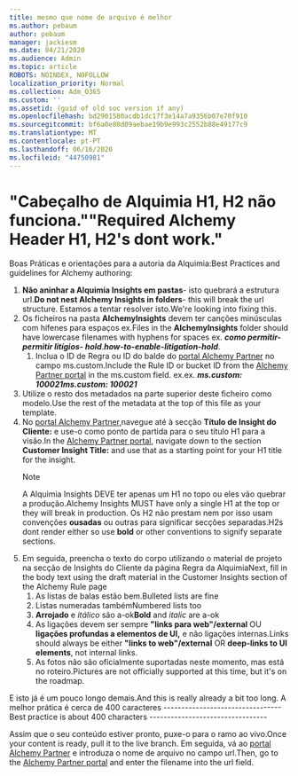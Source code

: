 ```yaml
---
title: mesmo que nome de arquivo é melhor
ms.author: pebaum
author: pebaum
manager: jackiesm
ms.date: 04/21/2020
ms.audience: Admin
ms.topic: article
ROBOTS: NOINDEX, NOFOLLOW
localization_priority: Normal
ms.collection: Adm_O365
ms.custom: ''
ms.assetid: (guid of old soc version if any)
ms.openlocfilehash: bd2901580acdb1dc17f3e14a7a9356b07e70f910
ms.sourcegitcommit: bf6a0e80d09aebae19b9e993c2552b88e49177c9
ms.translationtype: MT
ms.contentlocale: pt-PT
ms.lasthandoff: 06/16/2020
ms.locfileid: "44750981"
---
```

# <a name="required-alchemy-header-h1-h2s-dont-work"></a><span data-ttu-id="37fff-102">"Cabeçalho de Alquimia H1, H2 não funciona."</span><span class="sxs-lookup"><span data-stu-id="37fff-102">"Required Alchemy Header H1, H2's dont work."</span></span>
<span data-ttu-id="37fff-103">Boas Práticas e orientações para a autoria da Alquimia:</span><span class="sxs-lookup"><span data-stu-id="37fff-103">Best Practices and guidelines for Alchemy authoring:</span></span>

1. <span data-ttu-id="37fff-104">**Não aninhar a Alquimia Insights em pastas**- isto quebrará a estrutura url.</span><span class="sxs-lookup"><span data-stu-id="37fff-104">**Do not nest Alchemy Insights in folders**- this will break the url structure.</span></span> <span data-ttu-id="37fff-105">Estamos a tentar resolver isto.</span><span class="sxs-lookup"><span data-stu-id="37fff-105">We're looking into fixing this.</span></span>
1. <span data-ttu-id="37fff-106">Os ficheiros na pasta **AlchemyInsights** devem ter canções minúsculas com hífenes para espaços ex.</span><span class="sxs-lookup"><span data-stu-id="37fff-106">Files in the **AlchemyInsights** folder should have lowercase filenames with hyphens for spaces ex.</span></span> <span data-ttu-id="37fff-107">***como permitir-permitir litígios- hold***.</span><span class="sxs-lookup"><span data-stu-id="37fff-107">***how-to-enable-litigation-hold***.</span></span>
    1. <span data-ttu-id="37fff-108">Inclua o ID de Regra ou ID do balde do [portal Alchemy Partner](https://alchemyportal.azurewebsites.net) no campo ms.custom.</span><span class="sxs-lookup"><span data-stu-id="37fff-108">Include the Rule ID or bucket ID from the [Alchemy Partner portal](https://alchemyportal.azurewebsites.net) in the ms.custom field.</span></span> <span data-ttu-id="37fff-109">ex.</span><span class="sxs-lookup"><span data-stu-id="37fff-109">ex.</span></span> <span data-ttu-id="37fff-110">***ms.custom: 100021***</span><span class="sxs-lookup"><span data-stu-id="37fff-110">***ms.custom: 100021***</span></span>
1. <span data-ttu-id="37fff-111">Utilize o resto dos metadados na parte superior deste ficheiro como modelo.</span><span class="sxs-lookup"><span data-stu-id="37fff-111">Use the rest of the metadata at the top of this file as your template.</span></span>
1. <span data-ttu-id="37fff-112">No [portal Alchemy Partner,](https://alchemyportal.azurewebsites.net)navegue até à secção **Título de Insight do Cliente:** e use-o como ponto de partida para o seu título H1 para a visão.</span><span class="sxs-lookup"><span data-stu-id="37fff-112">In the [Alchemy Partner portal](https://alchemyportal.azurewebsites.net), navigate down to the section **Customer Insight Title:** and use that as a starting point for your H1 title for the insight.</span></span> 
    > [!NOTE]
    > <span data-ttu-id="37fff-113">A Alquimia Insights DEVE ter apenas um H1 no topo ou eles vão quebrar a produção.</span><span class="sxs-lookup"><span data-stu-id="37fff-113">Alchemy Insights MUST have only a single H1 at the top or they will break in production.</span></span> <span data-ttu-id="37fff-114">Os H2 não prestam nem por isso usam convenções **ousadas** ou outras para significar secções separadas.</span><span class="sxs-lookup"><span data-stu-id="37fff-114">H2s dont render either so use **bold** or other conventions to signify separate sections.</span></span>
1. <span data-ttu-id="37fff-115">Em seguida, preencha o texto do corpo utilizando o material de projeto na secção de Insights do Cliente da página Regra da Alquimia</span><span class="sxs-lookup"><span data-stu-id="37fff-115">Next, fill in the body text using the draft material in the Customer Insights section of the Alchemy Rule page</span></span>
    1. <span data-ttu-id="37fff-116">As listas de balas estão bem.</span><span class="sxs-lookup"><span data-stu-id="37fff-116">Bulleted lists are fine</span></span>
    1. <span data-ttu-id="37fff-117">Listas numeradas também</span><span class="sxs-lookup"><span data-stu-id="37fff-117">Numbered lists too</span></span>
    1. <span data-ttu-id="37fff-118">**Arrojado** e *itálico* são a-ok</span><span class="sxs-lookup"><span data-stu-id="37fff-118">**Bold** and *italic* are a-ok</span></span>
    1. <span data-ttu-id="37fff-119">As ligações devem ser sempre **"links para web"/external** OU **ligações profundas a elementos de UI,** e não ligações internas.</span><span class="sxs-lookup"><span data-stu-id="37fff-119">Links should always be either **"links to web"/external** OR **deep-links to UI elements**, not internal links.</span></span>
    1. <span data-ttu-id="37fff-120">As fotos não são oficialmente suportadas neste momento, mas está no roteiro.</span><span class="sxs-lookup"><span data-stu-id="37fff-120">Pictures are not officially supported at this time, but it's on the roadmap.</span></span>

<span data-ttu-id="37fff-121">E isto já é um pouco longo demais.</span><span class="sxs-lookup"><span data-stu-id="37fff-121">And this is really already a bit too long.</span></span> <span data-ttu-id="37fff-122">A melhor prática é cerca de 400 caracteres ---------------------------------</span><span class="sxs-lookup"><span data-stu-id="37fff-122">Best practice is about 400 characters ---------------------------------</span></span>

<span data-ttu-id="37fff-123">Assim que o seu conteúdo estiver pronto, puxe-o para o ramo ao vivo.</span><span class="sxs-lookup"><span data-stu-id="37fff-123">Once your content is ready, pull it to the live branch.</span></span> <span data-ttu-id="37fff-124">Em seguida, vá ao [portal Alchemy Partner](https://alchemyportal.azurewebsites.net) e introduza o nome de arquivo no campo url.</span><span class="sxs-lookup"><span data-stu-id="37fff-124">Then, go to the [Alchemy Partner portal](https://alchemyportal.azurewebsites.net) and enter the filename into the url field.</span></span> 